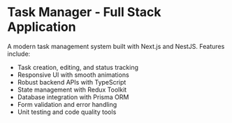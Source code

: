 # Task Manager - Full Stack Application

A modern task management system built with Next.js and NestJS. Features include:

- Task creation, editing, and status tracking
- Responsive UI with smooth animations
- Robust backend APIs with TypeScript
- State management with Redux Toolkit
- Database integration with Prisma ORM
- Form validation and error handling
- Unit testing and code quality tools
